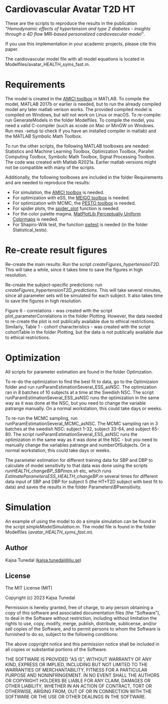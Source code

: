 # Cardiovascular Avatar T2D HT
These are the scripts to reproduce the results in the publication *"Hemodynamic effects of hypertension and type 2 diabetes - insights through a 4D flow MRI-based personalized cardiovascular model"*.

If you use this implementation in your academic projects, please cite this paper.

The cardiovascular model file with all model equations is located in Modelfiles/avatar_HEALTH_syms_fast.m.

# Requirements
The model is created in the [AMICI toolbox](https://doi.org/10.1093/bioinformatics/btab227) in MATLAB. To compile the model, MATLAB 2017b or earlier is needed, but to run the already compiled model any later matlab verison works. The provided compiled model is compiled on Windows, but will not work on Linux or macOS. To re-compile: run GenerateModels in the folder Modelfiles. To compile the model, you need a valid C-compiler (such as xcode on Mac or MinGW on Windows. Run mex -setup to check if you have an installed compiler in matlab) and the MATLAB Symbolic Math Toolbox.

To run the other scripts, the following MATLAB toolboxes are needed: Statistics and Machine Learning Toolbox, Optimization Toolbox, Parallel Computing Toolbox, Symbolic Math Toolbox, Signal Processing Toolbox. The code was created with Matlab R2021a. Earlier matlab versions might not be compatible with many of the scripts.

Additionally, the following toolboxes are included in the folder Requirements and are needed to reproduce the results:
* For simulation, the [AMICI toolbox](https://doi.org/10.1093/bioinformatics/btab227) is needed. 
* For optimization with eSS, the [MEIGO toolbox](https://doi.org/10.1186/1471-2105-15-136) is needed.
* For optimization with MCMC, the [PESTO toolbox](https://doi.org/10.1093/bioinformatics/btx676) is needed.
* For spider plots, the [spider_plot](https://github.com/NewGuy012/spider_plot/releases/tag/19.4) function is needed.
* For the color palette magma, [MatPlotLib Perceptually Uniform Colormaps](https://www.mathworks.com/matlabcentral/fileexchange/62729-matplotlib-perceptually-uniform-colormaps) is needed.
* For Shapiro-Wilk test, the function [swtest](https://www.mathworks.com/matlabcentral/fileexchange/13964-shapiro-wilk-and-shapiro-francia-normality-tests) is needed (in the folder Statistical_tests).

# Re-create result figures
Re-create the main results: Run the script *createFigures_hypertensionT2D*. This will take a while, since it takes time to save the figures in high resolution. 

Re-create the subject-specific predictions: run *createFigures_hypertensionT2D_predictions*. This will take several minutes, since all parameter sets will be simulated for each subject. It also takes time to save the figures in high resolution.

Figure 6 - correlations - was created with the script plot_parameterCorrelations in the folder Plotting. However, the data needed to re-create the plot is not publically available due to ethical restrictions.
Similarly, Table 1 - cohort characteristics - was created with the script cohortTable in the folder Plotting, but the data is not publically available due to ethical restrictions.

# Optimization
All scripts for parameter estimation are found in the folder Optimzation.

To re-do the optimization to find the best fit to data, go to the Optimizaion folder and run runParamEstimationSeveral_ESS_asNSC. 
The optimization ran in 8 batches of 10 subjects at a time at the Swedish NSC. The script runParamEstimationSeveral_ESS_asNSC runs the optimization in the same way as it was done at the NSC, but you need to change the variable patrange manually. On a normal workstation, this could take days or weeks.

To re-run the MCMC sampling, run runParamEstimationSeveral_MCMC_asNSC. The MCMC sampling ran in 3 batches at the swedish NSC: subject 1-32, subject 33-64, and subject 65-80. The script runParamEstimationSeveral_ESS_asNSC runs the optimization in the same way as it was done at the NSC - but you need to manually change the variables patrange and numberOfSubjects. On a normal workstation, this could take days or weeks.

The parameter estimation for different training data for SBP and DBP to calculate of model sensitivity to that data was done using the scripts *runHEALTH_changeBP_SBPmax.sh* etc, which runs *EstimateParametersESS_HEALTH_changeBP.m* several times for different data input of SBP and DBP for subject 5 (the HT+T2D subject with best fit to data) and saves the results in the folder Parameters\BPsensitivity.

# Simulation
An example of using the model to do a simple simulation can be found in the script *simpleModelSimulation.m*.
The model file is found in the folder Modelfiles (*avatar_HEALTH_syms_fast.m*).

## Author
Kajsa Tunedal (kajsa.tunedal@liu.se)

## License
The MIT License (MIT)

Copyright (c) 2023 Kajsa Tunedal

Permission is hereby granted, free of charge, to any person obtaining a copy
of this software and associated documentation files (the "Software"), to deal
in the Software without restriction, including without limitation the rights
to use, copy, modify, merge, publish, distribute, sublicense, and/or sell
copies of the Software, and to permit persons to whom the Software is
furnished to do so, subject to the following conditions:

The above copyright notice and this permission notice shall be included in all
copies or substantial portions of the Software.

THE SOFTWARE IS PROVIDED "AS IS", WITHOUT WARRANTY OF ANY KIND, EXPRESS OR
IMPLIED, INCLUDING BUT NOT LIMITED TO THE WARRANTIES OF MERCHANTABILITY,
FITNESS FOR A PARTICULAR PURPOSE AND NONINFRINGEMENT. IN NO EVENT SHALL THE
AUTHORS OR COPYRIGHT HOLDERS BE LIABLE FOR ANY CLAIM, DAMAGES OR OTHER
LIABILITY, WHETHER IN AN ACTION OF CONTRACT, TORT OR OTHERWISE, ARISING FROM,
OUT OF OR IN CONNECTION WITH THE SOFTWARE OR THE USE OR OTHER DEALINGS IN THE
SOFTWARE.

